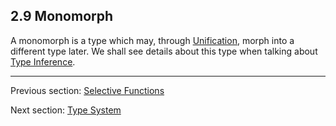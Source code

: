 ## 2.9 Monomorph

A monomorph is a type which may, through [Unification](https://github.com/Simn/HaxeManual/tree/master/md/manual/3.3-Unification.md), morph into a different type later. We shall see details about this type when talking about [Type Inference](https://github.com/Simn/HaxeManual/tree/master/md/manual/3.4-Type_Inference.md).

---

Previous section: [Selective Functions](https://github.com/Simn/HaxeManual/tree/master/md/manual/2.8.4-Selective_Functions.md)

Next section: [Type System](https://github.com/Simn/HaxeManual/tree/master/md/manual/3-Type_System.md)